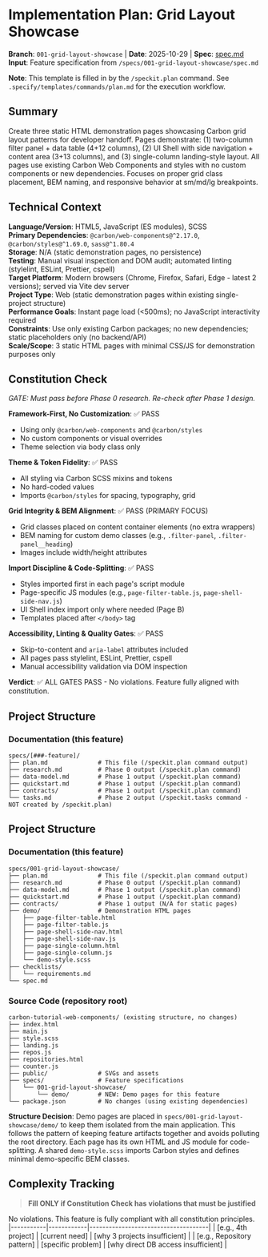 # Implementation Plan: Grid Layout Showcase

**Branch**: `001-grid-layout-showcase` | **Date**: 2025-10-29 | **Spec**: [spec.md](./spec.md) **Input**: Feature
specification from `/specs/001-grid-layout-showcase/spec.md`

**Note**: This template is filled in by the `/speckit.plan` command. See `.specify/templates/commands/plan.md` for the
execution workflow.

## Summary

Create three static HTML demonstration pages showcasing Carbon grid layout patterns for developer handoff. Pages
demonstrate: (1) two-column filter panel + data table (4+12 columns), (2) UI Shell with side navigation + content area
(3+13 columns), and (3) single-column landing-style layout. All pages use existing Carbon Web Components and styles with
no custom components or new dependencies. Focuses on proper grid class placement, BEM naming, and responsive behavior at
sm/md/lg breakpoints.

## Technical Context

**Language/Version**: HTML5, JavaScript (ES modules), SCSS  
**Primary Dependencies**: `@carbon/web-components@^2.17.0`, `@carbon/styles@^1.69.0`, `sass@^1.80.4`  
**Storage**: N/A (static demonstration pages, no persistence)  
**Testing**: Manual visual inspection and DOM audit; automated linting (stylelint, ESLint, Prettier, cspell)  
**Target Platform**: Modern browsers (Chrome, Firefox, Safari, Edge - latest 2 versions); served via Vite dev server  
**Project Type**: Web (static demonstration pages within existing single-project structure)  
**Performance Goals**: Instant page load (<500ms); no JavaScript interactivity required  
**Constraints**: Use only existing Carbon packages; no new dependencies; static placeholders only (no backend/API)  
**Scale/Scope**: 3 static HTML pages with minimal CSS/JS for demonstration purposes only

## Constitution Check

_GATE: Must pass before Phase 0 research. Re-check after Phase 1 design._

**Framework-First, No Customization**: ✅ PASS

- Using only `@carbon/web-components` and `@carbon/styles`
- No custom components or visual overrides
- Theme selection via body class only

**Theme & Token Fidelity**: ✅ PASS

- All styling via Carbon SCSS mixins and tokens
- No hard-coded values
- Imports `@carbon/styles` for spacing, typography, grid

**Grid Integrity & BEM Alignment**: ✅ PASS (PRIMARY FOCUS)

- Grid classes placed on content container elements (no extra wrappers)
- BEM naming for custom demo classes (e.g., `.filter-panel`, `.filter-panel__heading`)
- Images include width/height attributes

**Import Discipline & Code-Splitting**: ✅ PASS

- Styles imported first in each page's script module
- Page-specific JS modules (e.g., `page-filter-table.js`, `page-shell-side-nav.js`)
- UI Shell index import only where needed (Page B)
- Templates placed after `</body>` tag

**Accessibility, Linting & Quality Gates**: ✅ PASS

- Skip-to-content and `aria-label` attributes included
- All pages pass stylelint, ESLint, Prettier, cspell
- Manual accessibility validation via DOM inspection

**Verdict**: ✅ ALL GATES PASS - No violations. Feature fully aligned with constitution.

## Project Structure

### Documentation (this feature)

```text
specs/[###-feature]/
├── plan.md              # This file (/speckit.plan command output)
├── research.md          # Phase 0 output (/speckit.plan command)
├── data-model.md        # Phase 1 output (/speckit.plan command)
├── quickstart.md        # Phase 1 output (/speckit.plan command)
├── contracts/           # Phase 1 output (/speckit.plan command)
└── tasks.md             # Phase 2 output (/speckit.tasks command - NOT created by /speckit.plan)
```

## Project Structure

### Documentation (this feature)

```text
specs/001-grid-layout-showcase/
├── plan.md              # This file (/speckit.plan command output)
├── research.md          # Phase 0 output (/speckit.plan command)
├── data-model.md        # Phase 1 output (/speckit.plan command)
├── quickstart.md        # Phase 1 output (/speckit.plan command)
├── contracts/           # Phase 1 output (N/A for static pages)
├── demo/                # Demonstration HTML pages
│   ├── page-filter-table.html
│   ├── page-filter-table.js
│   ├── page-shell-side-nav.html
│   ├── page-shell-side-nav.js
│   ├── page-single-column.html
│   ├── page-single-column.js
│   └── demo-style.scss
├── checklists/
│   └── requirements.md
└── spec.md
```

### Source Code (repository root)

```text
carbon-tutorial-web-components/ (existing structure, no changes)
├── index.html
├── main.js
├── style.scss
├── landing.js
├── repos.js
├── repositories.html
├── counter.js
├── public/              # SVGs and assets
├── specs/               # Feature specifications
│   └── 001-grid-layout-showcase/
│       └── demo/        # NEW: Demo pages for this feature
└── package.json         # No changes (using existing dependencies)
```

**Structure Decision**: Demo pages are placed in `specs/001-grid-layout-showcase/demo/` to keep them isolated from the
main application. This follows the pattern of keeping feature artifacts together and avoids polluting the root
directory. Each page has its own HTML and JS module for code-splitting. A shared `demo-style.scss` imports Carbon styles
and defines minimal demo-specific BEM classes.

## Complexity Tracking

> **Fill ONLY if Constitution Check has violations that must be justified**

No violations. This feature is fully compliant with all constitution principles.
|-----------|------------|-------------------------------------| | [e.g., 4th project] | [current need] | [why 3
projects insufficient] | | [e.g., Repository pattern] | [specific problem] | [why direct DB access insufficient] |
